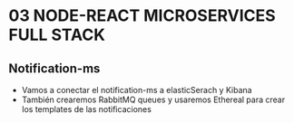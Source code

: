 # 03 NODE-REACT MICROSERVICES FULL STACK
## Notification-ms

- Vamos a conectar el notification-ms a elasticSerach y Kibana
- También crearemos RabbitMQ queues y usaremos Ethereal para crear los templates de las notificaciones